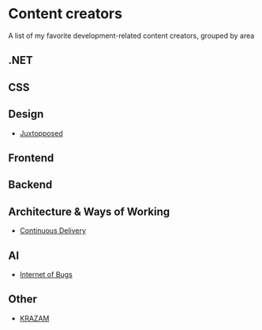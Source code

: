 # Content creators
A list of my favorite development-related content creators, grouped by area

## .NET

## CSS

## Design
- [Juxtopposed](https://www.youtube.com/@juxtopposed)

## Frontend

## Backend

## Architecture & Ways of Working
- [Continuous Delivery](https://www.youtube.com/@ContinuousDelivery)

## AI
- [Internet of Bugs](https://www.youtube.com/@InternetOfBugs)

## Other
- [KRAZAM](https://www.youtube.com/@KRAZAM)

